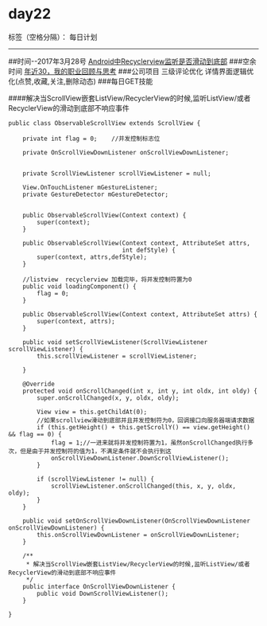 # day22

标签（空格分隔）： 每日计划

---
##时间--2017年3月28号
[Android中Recyclerview监听是否滑动到底部][1]
###空余时间
[年近30，我的职业回顾与思考][2]
###公司项目
三级评论优化 详情界面逻辑优化(点赞,收藏,关注,删除动态)
###每日GET技能

####解决当ScrollView嵌套ListView/RecyclerView的时候,监听ListView/或者RecyclerView的滑动到底部不响应事件
```
public class ObservableScrollView extends ScrollView {

    private int flag = 0;    //并发控制标志位

    private OnScrollViewDownListener onScrollViewDownListener;


    private ScrollViewListener scrollViewListener = null;

    View.OnTouchListener mGestureListener;
    private GestureDetector mGestureDetector;


    public ObservableScrollView(Context context) {
        super(context);
    }

    public ObservableScrollView(Context context, AttributeSet attrs,
                                int defStyle) {
        super(context, attrs,defStyle);
    }

    //listview  recyclerview 加载完毕，将并发控制符置为0
    public void loadingComponent() {
        flag = 0;
    }

    public ObservableScrollView(Context context, AttributeSet attrs) {
        super(context, attrs);
    }

    public void setScrollViewListener(ScrollViewListener scrollViewListener) {
        this.scrollViewListener = scrollViewListener;

    }

    @Override
    protected void onScrollChanged(int x, int y, int oldx, int oldy) {
        super.onScrollChanged(x, y, oldx, oldy);

        View view = this.getChildAt(0);
        //如果scrollview滑动到底部并且并发控制符为0，回调接口向服务器端请求数据
        if (this.getHeight() + this.getScrollY() == view.getHeight() && flag == 0) {
            flag = 1;//一进来就将并发控制符置为1，虽然onScrollChanged执行多次，但是由于并发控制符的值为1，不满足条件就不会执行到这
            onScrollViewDownListener.DownScrollViewListener();
        }

        if (scrollViewListener != null) {
            scrollViewListener.onScrollChanged(this, x, y, oldx, oldy);
        }
    }

    public void setOnScrollViewDownListener(OnScrollViewDownListener onScrollViewDownListener) {
        this.onScrollViewDownListener = onScrollViewDownListener;
    }

    /**
     * 解决当ScrollView嵌套ListView/RecyclerView的时候,监听ListView/或者RecyclerView的滑动到底部不响应事件
     */
    public interface OnScrollViewDownListener {
        public void DownScrollViewListener();
    }

}

```


  [1]: http://www.loongwind.com/archives/189.html
  [2]: https://mp.weixin.qq.com/s?__biz=MzI2OTQxMTM4OQ==&mid=2247484698&idx=1&sn=d16d134f9c840adbfeb34c97b54cd93b&chksm=eae1f048dd96795eabf2be7f6fbf3a0ae7648dd3b3fccdc638123a6d376d9991cdb51847a0cc#rd